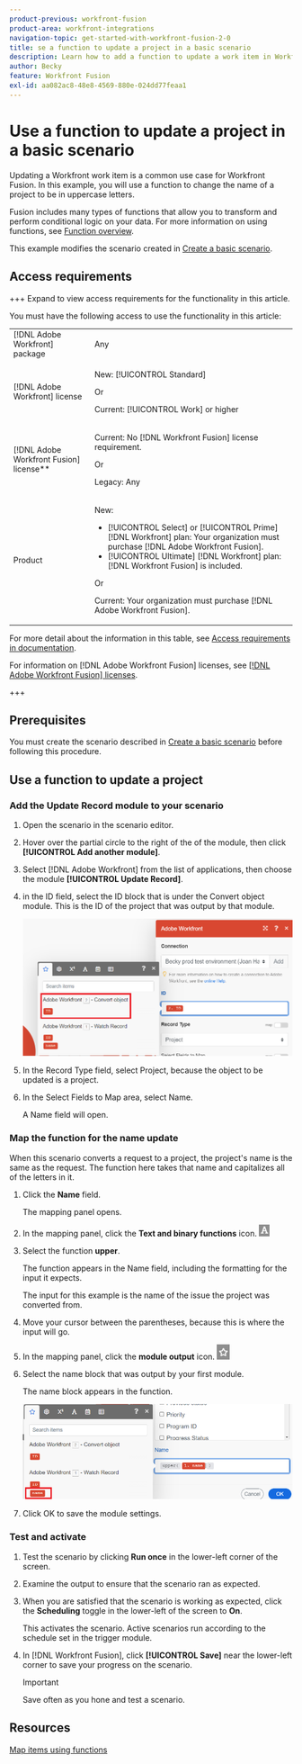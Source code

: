 ```yaml
---
product-previous: workfront-fusion
product-area: workfront-integrations
navigation-topic: get-started-with-workfront-fusion-2-0
title: se a function to update a project in a basic scenario
description: Learn how to add a function to update a work item in Workfront.
author: Becky
feature: Workfront Fusion
exl-id: aa082ac8-48e8-4569-880e-024dd77feaa1
---
```

# Use a function to update a project in a basic scenario

Updating a Workfront work item is a common use case for Workfront Fusion. In this example, you will use a function to change the name of a project to be in uppercase letters.

Fusion includes many types of functions that allow you to transform and perform conditional logic on your data. For more information on using functions, see [Function overview](/help/workfront-fusion/get-started-with-fusion/understand-fusion/function-overview.md).

This example modifies the scenario created in [Create a basic scenario](/help/workfront-fusion/build-practice-scenarios/create-basic-scenario.md).

## Access requirements

+++ Expand to view access requirements for the functionality in this article.

You must have the following access to use the functionality in this article:

<table style="table-layout:auto">
 <col> 
 <col> 
 <tbody> 
  <tr> 
   <td role="rowheader">[!DNL Adobe Workfront] package</td> 
   <td> <p>Any</p> </td> 
  </tr> 
  <tr data-mc-conditions=""> 
   <td role="rowheader">[!DNL Adobe Workfront] license</td> 
   <td> <p>New: [!UICONTROL Standard]</p><p>Or</p><p>Current: [!UICONTROL Work] or higher</p> </td> 
  </tr> 
  <tr> 
   <td role="rowheader">[!DNL Adobe Workfront Fusion] license**</td> 
   <td>
   <p>Current: No [!DNL Workfront Fusion] license requirement.</p>
   <p>Or</p>
   <p>Legacy: Any </p>
   </td> 
  </tr> 
  <tr> 
   <td role="rowheader">Product</td> 
   <td>
   <p>New:</p> <ul><li>[!UICONTROL Select] or [!UICONTROL Prime] [!DNL Workfront] plan: Your organization must purchase [!DNL Adobe Workfront Fusion].</li><li>[!UICONTROL Ultimate] [!DNL Workfront] plan: [!DNL Workfront Fusion] is included.</li></ul>
   <p>Or</p>
   <p>Current: Your organization must purchase [!DNL Adobe Workfront Fusion].</p>
   </td> 
  </tr>
 </tbody> 
</table>

For more detail about the information in this table, see [Access requirements in documentation](/help/workfront-fusion/references/licenses-and-roles/access-level-requirements-in-documentation.md).

For information on [!DNL Adobe Workfront Fusion] licenses, see [[!DNL Adobe Workfront Fusion] licenses](/help/workfront-fusion/set-up-and-manage-workfront-fusion/licensing-operations-overview/license-automation-vs-integration.md).

+++

## Prerequisites

You must create the scenario described in [Create a basic scenario](/help/workfront-fusion/build-practice-scenarios/create-basic-scenario.md) before following this procedure.

## Use a function to update a project

### Add the Update Record module to your scenario

1. Open the scenario in the scenario editor.
1. Hover over the partial circle to the right of the of the module, then click **[!UICONTROL Add another module]**. 
1. Select [!DNL Adobe Workfront] from the list of applications, then choose the module **[!UICONTROL Update Record]**.
1. in the ID field, select the ID block that is under the Convert object module. This is the ID of the project that was output by that module. 

   ![ID from Convert object](assets/id-convert-object.png)

1. In the Record Type field, select Project, because the object to be updated is a project.
1. In the Select Fields to Map area, select Name. 

    A Name field will open.

### Map the function for the name update

When this scenario converts a request to a project, the project's name is the same as the request. The function here takes that name and capitalizes all of the letters in it. 

1. Click the **Name** field. 

   The mapping panel opens.
1. In the mapping panel, click the **Text and binary functions** icon. ![Text functions icon](assets/toolbar-icon-text&binary-functions.png)
1. Select the function **upper**.

   The function appears in the Name field, including the formatting for the input it expects.

   The input for this example is the name of the issue the project was converted from.

1. Move your cursor between the parentheses, because this is where the input will go.
1. In the mapping panel, click the **module output** icon. ![Module output icon](assets/toolbar-icon-functions-you-map-from-other-modules.png) 
1. Select the name block that was output by your first module.

   The name block appears in the function.

   ![Name block in function](assets/map-name.png)

1. Click OK to save the module settings.

### Test and activate

1. Test the scenario by clicking **Run once** in the lower-left corner of the screen.
1. Examine the output to ensure that the scenario ran as expected.
1. When you are satisfied that the scenario is working as expected, click the **Scheduling** toggle in the lower-left of the screen to **On**.

   This activates the scenario. Active scenarios run according to the schedule set in the trigger module.
1. In [!DNL Workfront Fusion], click **[!UICONTROL Save]** near the lower-left corner to save your progress on the scenario.

   >[!IMPORTANT]
   >
   >Save often as you hone and test a scenario.

## Resources

[Map items using functions](/help//workfront-fusion/create-scenarios/map-data/map-using-functions.md)
